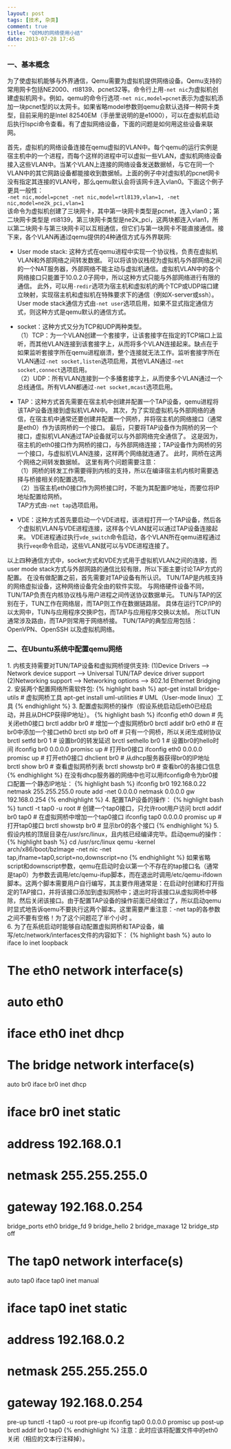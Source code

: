 ```yaml
---
layout: post
tags: [技术, 杂类]
comment: true
title: "QEMU的网络使用小结"
date: 2013-07-28 17:45
---
```


### 一、基本概念  
为了使虚拟机能够与外界通信，Qemu需要为虚拟机提供网络设备。Qemu支持的常用网卡包括NE2000、rtl8139、pcnet32等。命令行上用`-net nic`为虚拟机创建虚拟机网卡。例如，qemu的命令行选项`-net nic,model=pcnet`表示为虚拟机添加一块pcnet型的以太网卡。如果省略model参数则qemu会默认选择一种网卡类型，目前采用的是Intel 82540EM（手册里说明的是e1000），可以在虚拟机启动后执行lspci命令查看。有了虚拟网络设备，下面的问题是如何用这些设备来联网。

首先，虚拟机的网络设备连接在qemu虚拟的VLAN中。每个qemu的运行实例是宿主机中的一个进程，而每个这样的进程中可以虚拟一些VLAN，虚拟机网络设备接入这些VLAN中。当某个VLAN上连接的网络设备发送数据帧，与它在同一个VLAN中的其它网路设备都能接收到数据帧。上面的例子中对虚拟机的pcnet网卡没有指定其连接的VLAN号，那么qemu默认会将该网卡连入vlan0。下面这个例子更具一般性：   
``
-net nic,model=pcnet -net nic,model=rtl8139,vlan=1, -net nic,model=ne2k_pci,vlan=1
``   
该命令为虚拟机创建了三块网卡，其中第一块网卡类型是pcnet，连入vlan0；第二块网卡类型是 rtl8139，第三块网卡类型是ne2k\_pci，这两块都连入vlan1，所以第二块网卡与第三块网卡可以互相通信，但它们与第一块网卡不能直接通信。接下来，各个VLAN再通过qemu提供的4种通信方式与外界联网:

* User mode stack: 这种方式在qemu进程中实现一个协议栈，负责在虚拟机VLAN和外部网络之间转发数据。
可以将该协议栈视为虚拟机与外部网络之间的一个NAT服务器，外部网络不能主动与虚拟机通信。虚拟机VLAN中的各个网络接口只能置于10.0.2.0子网中，所以这种方式只能与外部网络进行有限的通信。
此外，可以用`-redir`选项为宿主机和虚拟机的两个TCP或UDP端口建立映射，实现宿主机和虚拟机在特殊要求下的通信（例如X-server或ssh）。
User mode stack通信方式由`-net user`选项启用，如果不显式指定通信方式，则这种方式是qemu默认的通信方式。

* socket：这种方式又分为TCP和UDP两种类型。  
（1）TCP：为一个VLAN创建一个套接字，让该套接字在指定的TCP端口上监听，而其他VLAN连接到该套接字上，从而将多个VLAN连接起来。缺点在于如果监听套接字所在qemu进程崩溃，整个连接就无法工作。监听套接字所在VLAN通过`-net socket,listen`选项启用，其他VLAN通过`-net socket,connect`选项启用。  
（2）UDP：所有VLAN连接到一个多播套接字上，从而使多个VLAN通过一个总线通信。所有VLAN都通过`-net socket,mcast`选项启用。

* TAP：这种方式首先需要在宿主机中创建并配置一个TAP设备，qemu进程将该TAP设备连接到虚拟机VLAN中。
其次，为了实现虚拟机与外部网络的通信，在宿主机中通常还要创建并配置一个网桥，并将宿主机的网络接口（通常是eth0）作为该网桥的一个接口。
最后，只要将TAP设备作为网桥的另一个接口，虚拟机VLAN通过TAP设备就可以与外部网络完全通信了。
这是因为，宿主机的eth0接口作为网桥的接口，与外部网络连接；TAP设备作为网桥的另一个接口，与虚拟机VLAN连接，这样两个网络就连通了。
此时，网桥在这两个网络之间转发数据帧。
这里有两个问题需要注意：  
（1）网桥的转发工作需要得到内核的支持，所以在编译宿主机内核时需要选择与桥接相关的配置选项。  
（2）当宿主机eth0接口作为网桥接口时，不能为其配置IP地址，而要位将IP地址配置给网桥。  
TAP方式由`-net tap`选项启用。

* VDE：这种方式首先要启动一个VDE进程，该进程打开一个TAP设备，然后各个虚拟机VLAN与VDE进程连接，这样各个VLAN就可以通过TAP设备连接起来。
VDE进程通过执行`vde_switch`命令启动，各个VLAN所在qemu进程通过执行`veqe`命令启动，这些VLAN就可以与VDE进程连接了。  

以上四种通信方式中，socket方式和VDE方式用于虚拟机VLAN之间的连接，而user mode stack方式与外部网路的通信比较有限，所以下面主要讨论TAP方式的配置。
在没有做配置之前，首先需要对TAP设备有所认识。
TUN/TAP是内核支持的网络虚拟设备，这种网络设备完全由的软件实现。
与网络硬件设备不同，TUN/TAP负责在内核协议栈与用户进程之间传送协议数据单元。
TUN与TAP的区别在于，TUN工作在网络层，而TAP则工作在数据链路层。
具体在运行TCP/IP的以太网中，TUN与应用程序交换IP包，而TAP与应用程序交换以太帧。
所以TUN通常涉及路由，而TAP则常用于网络桥接。
TUN/TAP的典型应用包括：OpenVPN、OpenSSH 以及虚拟机网络。

### 二、在Ubuntu系统中配置qemu网络  
1\. 内核支持需要对TUN/TAP设备和虚拟网桥提供支持:
    (1)Device Drivers
        --> Network device support
	        --> Universal TUN/TAP device driver support
    (2)Networking support
        --> Networking options
	        --> 802.1d Ethernet Bridging
2\. 安装两个配置网络所需软件包:
{% highlight bash %}
apt-get install bridge-utils        # 虚拟网桥工具
apt-get install uml-utilities       # UML（User-mode linux）工具
{% endhighlight %}
3\. 配置虚拟网桥的操作（假设系统启动后eth0已经启动，并且从DHCP获得IP地址）。
{% highlight bash %}
ifconfig eth0 down                  # 先关闭eth0接口
brctl addbr br0                     # 增加一个虚拟网桥br0
brctl addif br0 eth0                # 在br0中添加一个接口eth0
brctl stp br0 off                   # 只有一个网桥，所以关闭生成树协议
brctl setfd br0 1                   # 设置br0的转发延迟
brctl sethello br0 1                # 设置br0的hello时间
ifconfig br0 0.0.0.0 promisc up     # 打开br0接口
ifconfig eth0 0.0.0.0 promisc up    # 打开eth0接口
dhclient br0                        # 从dhcp服务器获得br0的IP地址
brctl show br0                      # 查看虚拟网桥列表
brctl showstp br0                   # 查看br0的各接口信息
{% endhighlight %}
在没有dhcp服务器的网络中也可以用ifconfig命令为br0接口配置一个静态IP地址：
{% highlight bash %}
ifconfig br0 192.168.0.22 netmask 255.255.255.0
route add -net 0.0.0.0 netmask 0.0.0.0 gw 192.168.0.254
{% endhighlight %}
4\. 配置TAP设备的操作：
{% highlight bash %}
tunctl -t tap0 -u root              # 创建一个tap0接口，只允许root用户访问
brctl addif br0 tap0                # 在虚拟网桥中增加一个tap0接口
ifconfig tap0 0.0.0.0 promisc up    # 打开tap0接口
brctl showstp br0                   # 显示br0的各个接口
{% endhighlight %}
5\. 假设内核的顶层目录在/usr/src/linux，且内核已经编译完毕。启动qemu的操作：
{% highlight bash %}
cd /usr/src/linux
qemu -kernel arch/x86/boot/bzImage -net nic -net tap,ifname=tap0,script=no,downscript=no 
{% endhighlight %}
如果省略script和downscript参数，qemu在启动时会以第一个不存在的tap接口名（通常是tap0）为参数去调用/etc/qemu-ifup脚本，而在退出时调用/etc/qemu-ifdown脚本。这两个脚本需要用户自行编写，其主要作用通常是：在启动时创建和打开指定的TAP接口，并将该接口添加到虚拟网桥中；退出时将该接口从虚拟网桥中移除，然后关闭该接口。由于配置TAP设备的操作前面已经做过了，所以启动qemu时显式地告诉qemu不要执行这两个脚本。这里需要严重注意：-net tap的各参数之间不要有空格！为了这个问题花了半个小时 。  
6\. 为了在系统启动时能够自动配置虚拟网桥和TAP设备，编写/etc/network/interfaces文件的内容如下：
{% highlight bash %}
auto lo
iface lo inet loopback

# The eth0 network interface(s)
# auto eth0
# iface eth0 inet dhcp

# The bridge network interface(s)
auto br0
iface br0 inet dhcp
# iface br0 inet static
# address 192.168.0.1
# netmask 255.255.255.0
# gateway 192.168.0.254
bridge_ports eth0
bridge_fd 9
bridge_hello 2
bridge_maxage 12
bridge_stp off

# The tap0 network interface(s)
auto tap0
iface tap0 inet manual
# iface tap0 inet static
# address 192.168.0.2
# netmask 255.255.255.0
# gateway 192.168.0.254
pre-up tunctl -t tap0 -u root
pre-up ifconfig tap0 0.0.0.0 promisc up
post-up brctl addif br0 tap0
{% endhighlight %}
注意：此时应该将配置文件中的eth0关闭（相应的文本行注释掉）。
